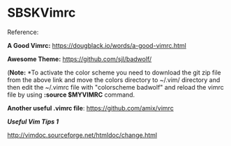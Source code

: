 # SBSKVimrc

Reference:

**A Good Vimrc:** https://dougblack.io/words/a-good-vimrc.html

**Awesome Theme:** https://github.com/sjl/badwolf/

(**Note:** *To activate the color scheme you need to download the git zip file from the above link and move the colors directory to ~/.vim/ directory and then edit the ~/.vimrc file with "colorscheme badwolf" and reload the vimrc file by using **:source $MYVIMRC** command.

**Another useful .vimrc file**:
https://github.com/amix/vimrc

***Useful Vim Tips 1***

http://vimdoc.sourceforge.net/htmldoc/change.html
